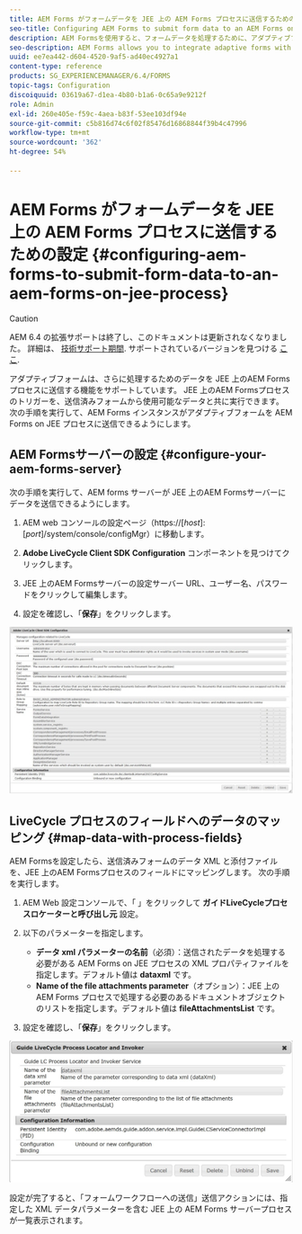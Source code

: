 ```yaml
---
title: AEM Forms がフォームデータを JEE 上の AEM Forms プロセスに送信するための設定
seo-title: Configuring AEM Forms to submit form data to an AEM Forms on JEE process
description: AEM Formsを使用すると、フォームデータを処理するために、アダプティブフォームを JEE 上のAEM Formsプロセスと統合することができます。
seo-description: AEM Forms allows you to integrate adaptive forms with AEM Forms on JEE processes for processing form data.
uuid: ee7ea442-d604-4520-9af5-ad40ec4927a1
content-type: reference
products: SG_EXPERIENCEMANAGER/6.4/FORMS
topic-tags: Configuration
discoiquuid: 03619a67-d1ea-4b80-b1a6-0c65a9e9212f
role: Admin
exl-id: 260e405e-f59c-4aea-b83f-53ee103df94e
source-git-commit: c5b816d74c6f02f85476d16868844f39b4c47996
workflow-type: tm+mt
source-wordcount: '362'
ht-degree: 54%

---
```


# AEM Forms がフォームデータを JEE 上の AEM Forms プロセスに送信するための設定 {#configuring-aem-forms-to-submit-form-data-to-an-aem-forms-on-jee-process}

>[!CAUTION]
>
>AEM 6.4 の拡張サポートは終了し、このドキュメントは更新されなくなりました。 詳細は、 [技術サポート期間](https://helpx.adobe.com/jp/support/programs/eol-matrix.html). サポートされているバージョンを見つける [ここ](https://experienceleague.adobe.com/docs/?lang=ja).

アダプティブフォームは、さらに処理するためのデータを JEE 上のAEM Formsプロセスに送信する機能をサポートしています。 JEE 上のAEM Formsプロセスのトリガーを、送信済みフォームから使用可能なデータと共に実行できます。 次の手順を実行して、AEM Forms インスタンスがアダプティブフォームを AEM Forms on JEE プロセスに送信できるようにします。

## AEM Formsサーバーの設定 {#configure-your-aem-forms-server}

次の手順を実行して、AEM forms サーバーが JEE 上のAEM Formsサーバーにデータを送信できるようにします。

1. AEM web コンソールの設定ページ（https://[*host*]:[*port*]/system/console/configMgr）に移動します。

1. **Adobe LiveCycle Client SDK Configuration** コンポーネントを見つけてクリックします。
1. JEE 上のAEM Formsサーバーの設定サーバー URL、ユーザー名、パスワードをクリックして編集します。
1. 設定を確認し、「**保存**」をクリックします。

![Adobe LiveCycle Client SDK 設定](assets/clientsdkconfiguration.jpg)

## LiveCycle プロセスのフィールドへのデータのマッピング {#map-data-with-process-fields}

AEM Formsを設定したら、送信済みフォームのデータ XML と添付ファイルを、JEE 上のAEM Formsプロセスのフィールドにマッピングします。 次の手順を実行します。

1. AEM Web 設定コンソールで、「 」をクリックして **ガイドLiveCycleプロセスロケーターと呼び出し元** 設定。
1. 以下のパラメーターを指定します。

   * **データ xml パラメーターの名前**（必須）：送信されたデータを処理する必要がある AEM Forms on JEE プロセスの XML プロパティファイルを指定します。デフォルト値は **dataxml** です。
   * **Name of the file attachments parameter**（オプション）：JEE 上の AEM Forms プロセスで処理する必要のあるドキュメントオブジェクトのリストを指定します。デフォルト値は **fileAttachmentsList** です。

1. 設定を確認し、「**保存**」をクリックします。

![Guide LiveCycle Process Locator and Invoker](assets/test3.jpg)

設定が完了すると、「フォームワークフローへの送信」送信アクションには、指定した XML データパラメーターを含む JEE 上の AEM Forms サーバープロセスが一覧表示されます。
